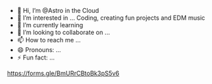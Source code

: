 - 👋 Hi, I’m @Astro in the Cloud
- 👀 I’m interested in ... Coding, creating fun projects and EDM music
- 🌱 I’m currently learning 
- 💞️ I’m looking to collaborate on ...
- 📫 How to reach me ...
- 😄 Pronouns: ...
- ⚡ Fun fact: ...

https://forms.gle/BmURrCBtoBk3pS5v6 
<!---
AstroinCloud/AstroinCloud is a ✨ special ✨ repository because its `README.md` (this file) appears on your GitHub profile.
You can click the Preview link to take a look at your changes.
--->
